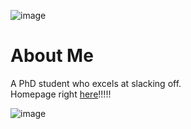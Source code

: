 ![image](https://pbs.twimg.com/media/GOLiuGvbQAAZJg3?format=jpg&name=4096x4096)
# About Me

A PhD student who excels at slacking off.  
Homepage right [here](nab-iak.github.io)!!!!!

![image](https://pbs.twimg.com/media/GN1TvDzWsAAcaX-?format=jpg&name=medium)
